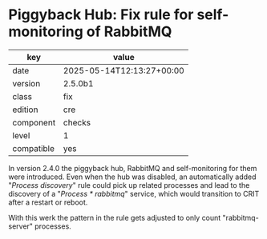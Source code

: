 [//]: # (werk v2)
# Piggyback Hub: Fix rule for self-monitoring of RabbitMQ

key        | value
---------- | ---
date       | 2025-05-14T12:13:27+00:00
version    | 2.5.0b1
class      | fix
edition    | cre
component  | checks
level      | 1
compatible | yes

In version 2.4.0 the piggyback hub, RabbitMQ and self-monitoring for them were introduced.
Even when the hub was disabled, an automatically added "_Process discovery_" rule could pick up related processes and lead to the discovery of a "_Process * rabbitmq_" service, which would transition to CRIT after a restart or reboot.

With this werk the pattern in the rule gets adjusted to only count "rabbitmq-server" processes.

